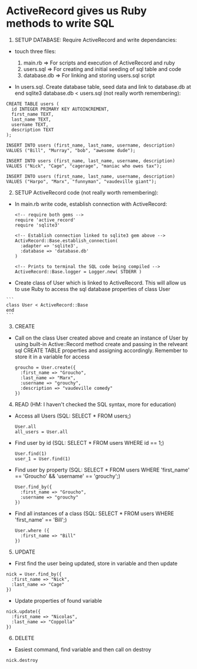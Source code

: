 # ActiveRecord gives us Ruby methods to write SQL

1. SETUP DATABASE: Require ActiveRecord and write dependancies:
  - touch three files:
    1. main.rb      => For scripts and execution of ActiveRecord and ruby
    2. users.sql    => For creating and initial seeding of sql table and code
    3. database.db  => For linking and storing users.sql script

  - In users.sql. Create database table, seed data and link to database.db at end sqlite3 database.db < users.sql (not really worth remembering):
  ```
  CREATE TABLE users (
    id INTEGER PRIMARY KEY AUTOINCREMENT,
    first_name TEXT,
    last_name TEXT,
    username TEXT,
    description TEXT
  );

  INSERT INTO users (first_name, last_name, username, description) VALUES ("Bill", "Murray", "bob", "awesome dude");

  INSERT INTO users (first_name, last_name, username, description) VALUES ("Nick", "Cage", "cagerage", "maniac who owes tax");

  INSERT INTO users (first_name, last_name, username, description) VALUES ("Harpo", "Marx", "funnyman", "vaudeville giant");

  ```
2. SETUP ActiveRecord code (not really worth remembering):
  - In main.rb write code, establish connection with ActiveRecord:
    ```
    <!-- require both gems -->
    require 'active_record'
    require 'sqlite3'

    <!-- Establish connection linked to sqlite3 gem above -->
    ActivRecord::Base.establish_connection(
      :adapter => 'sqlite3',
      :database => 'database.db'
    )

    <!-- Prints to terminal the SQL code being compiled -->
    ActiveRecord::Base.logger = Logger.new( STDERR )
    ```

  - Create class of User which is linked to ActiveRecord. This will allow us to use Ruby to access the sql database properties of class User
  <!-- HM!! ActiveRecord is very smart it is able to auto link the class User with the table.name "users" in the database.db file. If you want to override this you can type in self.table_name = "legacy_db_name"; some more code is needed but this is not recommended -->
    ```
    class User < ActiveRecord::Base
    end
    ```

3. CREATE
  - Call on the class User created above and create an instance of User by using built-in Active::Record method create and passing in the relveant sql CREATE TABLE properties and assigning accordingly. Remember to store it in a variable for access
    ```
    groucho = User.create({
      :first_name => "Groucho",
      :last_name => "Marx",
      :username => "grouchy",
      :description => "vaudeville comedy"
    })
    ```

4. READ (HM: I haven't checked the SQL syntax, more for education)
  - Access all Users (SQL: SELECT * FROM users;)
    ```
    User.all
    all_users = User.all
    ```
  - Find user by id (SQL: SELECT * FROM users WHERE id == 1;)
    ```
    User.find(1)
    user_1 = User.find(1)
    ```
  - Find user by property (SQL: SELECT * FROM users WHERE 'first_name' == 'Groucho' && 'username' == 'grouchy';)
    ```
    User.find_by({
      :first_name => "Groucho",
      :username => "grouchy"
    })
    ```
  - Find all instances of a class (SQL: SELECT * FROM users WHERE 'first_name' == 'Bill';)
    ```
    User.where ({
      :first_name => "Bill"
    })
    ```
5. UPDATE
  - First find the user being updated, store in variable and then update
  ```
  nick = User.find_by({
    :first_name => "Nick",
    :last_name => "Cage"
  })
  ```
  - Update properties of found variable
  ```
  nick.update({
    :first_name => "Nicolas",
    :last_name => "Coppolla"
  })
  ```
6. DELETE
  - Easiest command, find variable and then call on destroy
  ```
  nick.destroy
  ```
